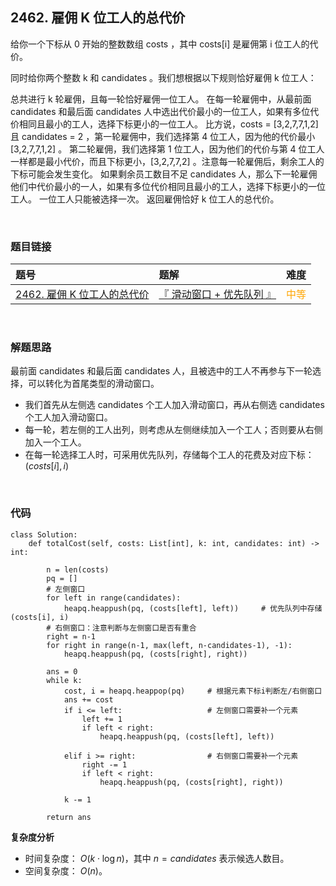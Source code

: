 
## 2462. 雇佣 K 位工人的总代价

给你一个下标从 0 开始的整数数组 costs ，其中 costs[i] 是雇佣第 i 位工人的代价。

同时给你两个整数 k 和 candidates 。我们想根据以下规则恰好雇佣 k 位工人：

总共进行 k 轮雇佣，且每一轮恰好雇佣一位工人。
在每一轮雇佣中，从最前面 candidates 和最后面 candidates 人中选出代价最小的一位工人，如果有多位代价相同且最小的工人，选择下标更小的一位工人。
比方说，costs = [3,2,7,7,1,2] 且 candidates = 2 ，第一轮雇佣中，我们选择第 4 位工人，因为他的代价最小 [3,2,7,7,1,2] 。
第二轮雇佣，我们选择第 1 位工人，因为他们的代价与第 4 位工人一样都是最小代价，而且下标更小，[3,2,7,7,2] 。注意每一轮雇佣后，剩余工人的下标可能会发生变化。
如果剩余员工数目不足 candidates 人，那么下一轮雇佣他们中代价最小的一人，如果有多位代价相同且最小的工人，选择下标更小的一位工人。
一位工人只能被选择一次。
返回雇佣恰好 k 位工人的总代价。


<br>

### 题目链接

| 题号 |  题解 | 难度 |
| :-----| :---- | :----: |
| [2462. 雇佣 K 位工人的总代价](https://leetcode.cn/problems/total-cost-to-hire-k-workers) |  [『 滑动窗口 + 优先队列 』](https://leetcode.cn/problems/total-cost-to-hire-k-workers/post-solution/by-flix-bm36/) | <font color="orange"> 中等 </font> |

<br>



### 解题思路

最前面 candidates 和最后面 candidates 人，且被选中的工人不再参与下一轮选择，可以转化为首尾类型的滑动窗口。

* 我们首先从左侧选 candidates 个工人加入滑动窗口，再从右侧选 candidates 个工人加入滑动窗口。
* 每一轮，若左侧的工人出列，则考虑从左侧继续加入一个工人；否则要从右侧加入一个工人。
* 在每一轮选择工人时，可采用优先队列，存储每个工人的花费及对应下标：$(costs[i], i)$



<br>

### 代码

```Python3 []
class Solution:
    def totalCost(self, costs: List[int], k: int, candidates: int) -> int:
        
        n = len(costs)
        pq = []
        # 左侧窗口
        for left in range(candidates):
            heapq.heappush(pq, (costs[left], left))     # 优先队列中存储 (costs[i], i)
        # 右侧窗口：注意判断与左侧窗口是否有重合
        right = n-1
        for right in range(n-1, max(left, n-candidates-1), -1):
            heapq.heappush(pq, (costs[right], right))
        
        ans = 0
        while k:
            cost, i = heapq.heappop(pq)     # 根据元素下标i判断左/右侧窗口
            ans += cost
            if i <= left:                   # 左侧窗口需要补一个元素
                left += 1
                if left < right:
                    heapq.heappush(pq, (costs[left], left))
                
            elif i >= right:                # 右侧窗口需要补一个元素
                right -= 1
                if left < right:
                    heapq.heappush(pq, (costs[right], right))
                
            k -= 1
        
        return ans
```    
        


**复杂度分析**
* 时间复杂度： $O(k \cdot \log n)$，其中 $n=candidates$ 表示候选人数目。
* 空间复杂度： $O(n)$。
